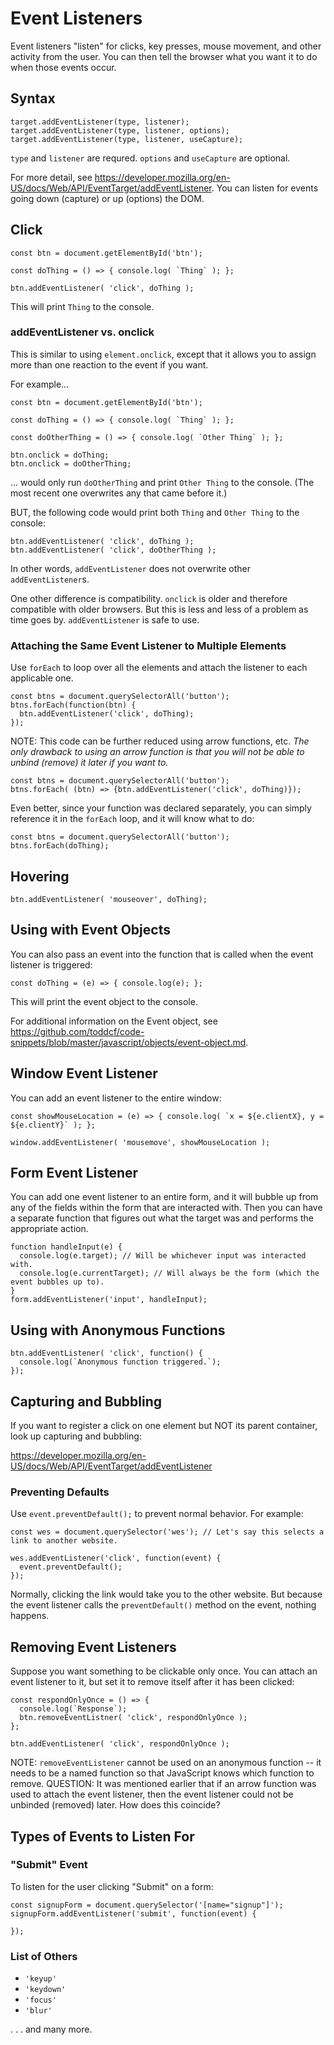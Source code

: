 # Event Listeners

Event listeners "listen" for clicks, key presses, mouse movement, and other activity from the user. You can then tell the browser what you want it to do when those events occur.


## Syntax

```
target.addEventListener(type, listener);
target.addEventListener(type, listener, options);
target.addEventListener(type, listener, useCapture);
```

`type` and `listener` are requred. `options` and `useCapture` are optional.

For more detail, see https://developer.mozilla.org/en-US/docs/Web/API/EventTarget/addEventListener. You can listen for events going down (capture) or up (options) the DOM.


## Click

```
const btn = document.getElementById('btn');

const doThing = () => { console.log( `Thing` ); };

btn.addEventListener( 'click', doThing );
```

This will print `Thing` to the console.


### addEventListener vs. onclick

This is similar to using `element.onclick`, except that it allows you to assign more than one reaction to the event if you want.

For example...

```
const btn = document.getElementById('btn');

const doThing = () => { console.log( `Thing` ); };

const doOtherThing = () => { console.log( `Other Thing` ); };

btn.onclick = doThing;
btn.onclick = doOtherThing;
```

... would only run `doOtherThing` and print `Other Thing` to the console. (The most recent one overwrites any that came before it.)

BUT, the following code would print both `Thing` and `Other Thing` to the console:

```
btn.addEventListener( 'click', doThing );
btn.addEventListener( 'click', doOtherThing );
```

In other words, `addEventListener` does not overwrite other `addEventListener`s.

One other difference is compatibility. `onclick` is older and therefore compatible with older browsers. But this is less and less of a problem as time goes by. `addEventListener` is safe to use.


### Attaching the Same Event Listener to Multiple Elements

Use `forEach` to loop over all the elements and attach the listener to each applicable one.

```
const btns = document.querySelectorAll('button');
btns.forEach(function(btn) {
  btn.addEventListener('click', doThing);
});
```

NOTE: This code can be further reduced using arrow functions, etc.  *The only drawback to using an arrow function is that you will not be able to unbind (remove) it later if you want to.*

```
const btns = document.querySelectorAll('button');
btns.forEach( (btn) => {btn.addEventListener('click', doThing)});
```

Even better, since your function was declared separately, you can simply reference it in the `forEach` loop, and it will know what to do:

```
const btns = document.querySelectorAll('button');
btns.forEach(doThing);
```


## Hovering

```
btn.addEventListener( 'mouseover', doThing);
```


## Using with Event Objects

You can also pass an event into the function that is called when the event listener is triggered:

```
const doThing = (e) => { console.log(e); };
```

This will print the event object to the console.

For additional information on the Event object, see https://github.com/toddcf/code-snippets/blob/master/javascript/objects/event-object.md.


## Window Event Listener

You can add an event listener to the entire window:

```
const showMouseLocation = (e) => { console.log( `x = ${e.clientX}, y = ${e.clientY}` ); };

window.addEventListener( 'mousemove', showMouseLocation );
```


## Form Event Listener

You can add one event listener to an entire form, and it will bubble up from any of the fields within the form that are interacted with.  Then you can have a separate function that figures out what the target was and performs the appropriate action.

```
function handleInput(e) {
  console.log(e.target); // Will be whichever input was interacted with.
  console.log(e.currentTarget); // Will always be the form (which the event bubbles up to).
}
form.addEventListener('input', handleInput);
```


## Using with Anonymous Functions

```
btn.addEventListener( 'click', function() {
  console.log(`Anonymous function triggered.`);
});
```


## Capturing and Bubbling

If you want to register a click on one element but NOT its parent container, look up capturing and bubbling:

https://developer.mozilla.org/en-US/docs/Web/API/EventTarget/addEventListener


### Preventing Defaults

Use `event.preventDefault();` to prevent normal behavior.  For example:

```
const wes = document.querySelector('wes'); // Let's say this selects a link to another website.

wes.addEventListener('click', function(event) {
  event.preventDefault();
});
```

Normally, clicking the link would take you to the other website.  But because the event listener calls the `preventDefault()` method on the event, nothing happens.


## Removing Event Listeners

Suppose you want something to be clickable only once. You can attach an event listener to it, but set it to remove itself after it has been clicked:

```
const respondOnlyOnce = () => {
  console.log(`Response`);
  btn.removeEventListner( 'click', respondOnlyOnce );
};

btn.addEventListener( 'click', respondOnlyOnce );
```

NOTE: `removeEventListener` cannot be used on an anonymous function -- it needs to be a named function so that JavaScript knows which function to remove.
QUESTION: It was mentioned earlier that if an arrow function was used to attach the event listener, then the event listener could not be unbinded (removed) later.  How does this coincide?


## Types of Events to Listen For

### "Submit" Event

To listen for the user clicking "Submit" on a form:

```
const signupForm = document.querySelector('[name="signup"]');
signupForm.addEventListener('submit', function(event) {

});
```


### List of Others

- `'keyup'`
- `'keydown'`
- `'focus'`
- `'blur'`

. . . and many more.